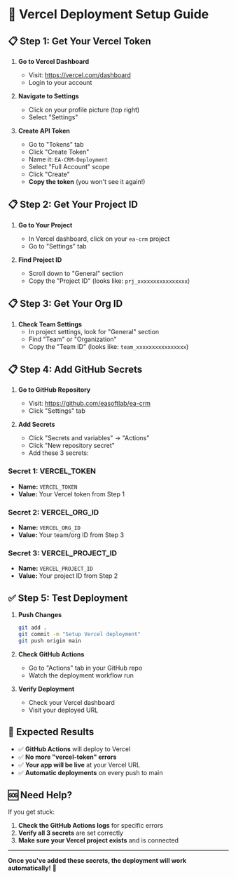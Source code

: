 # 🚀 Vercel Deployment Setup Guide

## 📋 **Step 1: Get Your Vercel Token**

1. **Go to Vercel Dashboard**
   - Visit: https://vercel.com/dashboard
   - Login to your account

2. **Navigate to Settings**
   - Click on your profile picture (top right)
   - Select "Settings"

3. **Create API Token**
   - Go to "Tokens" tab
   - Click "Create Token"
   - Name it: `EA-CRM-Deployment`
   - Select "Full Account" scope
   - Click "Create"
   - **Copy the token** (you won't see it again!)

## 📋 **Step 2: Get Your Project ID**

1. **Go to Your Project**
   - In Vercel dashboard, click on your `ea-crm` project
   - Go to "Settings" tab

2. **Find Project ID**
   - Scroll down to "General" section
   - Copy the "Project ID" (looks like: `prj_xxxxxxxxxxxxxxxx`)

## 📋 **Step 3: Get Your Org ID**

1. **Check Team Settings**
   - In project settings, look for "General" section
   - Find "Team" or "Organization"
   - Copy the "Team ID" (looks like: `team_xxxxxxxxxxxxxxxx`)

## 📋 **Step 4: Add GitHub Secrets**

1. **Go to GitHub Repository**
   - Visit: https://github.com/easoftlab/ea-crm
   - Click "Settings" tab

2. **Add Secrets**
   - Click "Secrets and variables" → "Actions"
   - Click "New repository secret"
   - Add these 3 secrets:

### **Secret 1: VERCEL_TOKEN**
- **Name:** `VERCEL_TOKEN`
- **Value:** Your Vercel token from Step 1

### **Secret 2: VERCEL_ORG_ID**
- **Name:** `VERCEL_ORG_ID`
- **Value:** Your team/org ID from Step 3

### **Secret 3: VERCEL_PROJECT_ID**
- **Name:** `VERCEL_PROJECT_ID`
- **Value:** Your project ID from Step 2

## ✅ **Step 5: Test Deployment**

1. **Push Changes**
   ```bash
   git add .
   git commit -m "Setup Vercel deployment"
   git push origin main
   ```

2. **Check GitHub Actions**
   - Go to "Actions" tab in your GitHub repo
   - Watch the deployment workflow run

3. **Verify Deployment**
   - Check your Vercel dashboard
   - Visit your deployed URL

## 🎯 **Expected Results**

- ✅ **GitHub Actions** will deploy to Vercel
- ✅ **No more "vercel-token" errors**
- ✅ **Your app will be live** at your Vercel URL
- ✅ **Automatic deployments** on every push to main

## 🆘 **Need Help?**

If you get stuck:
1. **Check the GitHub Actions logs** for specific errors
2. **Verify all 3 secrets** are set correctly
3. **Make sure your Vercel project exists** and is connected

---

**Once you've added these secrets, the deployment will work automatically!** 🚀 